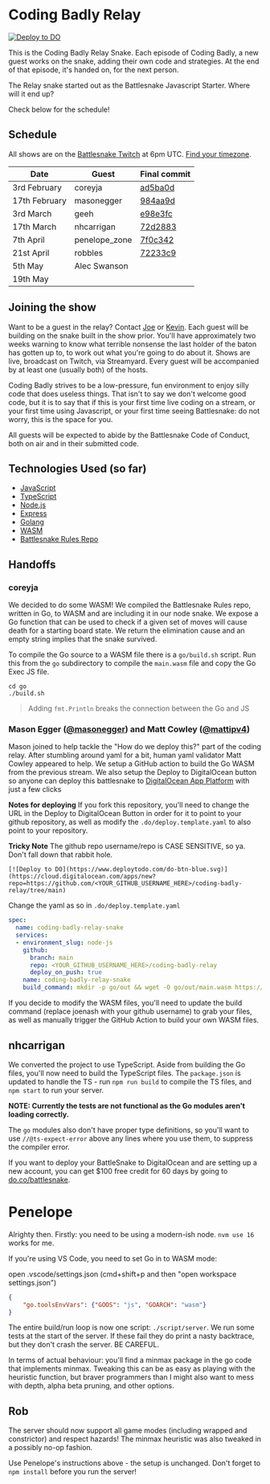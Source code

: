 # Coding Badly Relay
[![Deploy to DO](https://www.deploytodo.com/do-btn-blue.svg)](https://cloud.digitalocean.com/apps/new?repo=https://github.com/masonegger/coding-badly-relay/tree/main)

This is the Coding Badly Relay Snake. Each episode of Coding Badly, a new guest works on the snake, adding their own code and strategies. At the end of that episode, it's handed on, for the next person.

The Relay snake started out as the Battlesnake Javascript Starter. Where will it end up?

Check below for the schedule!

## Schedule

All shows are on the [Battlesnake Twitch](https://battlesnake.tv) at 6pm UTC. [Find your timezone](https://everytimezone.com/convert/pdt/11am).

| Date          | Guest | Final commit |
| ------------- | ----- | ------------ |
| 3rd February  |   coreyja    |       [ad5ba0d](https://github.com/joenash/coding-badly-relay/commit/ad5ba0d2076c312619089f68496bef29d484b3eb)       |
| 17th February | masonegger  |       [984aa9d](https://github.com/joenash/coding-badly-relay/commit/984aa9db4329779ddcc6ac615078c05d44da6948)       |
| 3rd March     | geeh  |       [e98e3fc](https://github.com/joenash/coding-badly-relay/commit/e98e3fc7a4b49eb8059561fdd1a5becafbfab815)       |
| 17th March    |   nhcarrigan    |        [72d2883](https://github.com/joenash/coding-badly-relay/commit/72d2883cfdcfe55bff2d37afcf6763574199925e)      |
| 7th April     |   penelope_zone    | [7f0c342](https://github.com/joenash/coding-badly-relay/commit/7f0c342abb68d5b8b2744f20398105d4fdd860e1)             |
| 21st April    |   robbles    |      [72233c9](https://github.com/joenash/coding-badly-relay/commit/72233c92fd022949137ea0e8b3e9015dcacbb72d)        |
| 5th May       |   Alec Swanson   |              |
| 19th May      |       |              |

## Joining the show

Want to be a guest in the relay? Contact [Joe](https://twitter.com/jna_sh) or [Kevin](https://twitter.com/_phzn). Each guest will be building on the snake built in the show prior. You'll have approximately two weeks warning to know what terrible nonsense the last holder of the baton has gotten up to, to work out what you're going to do about it. Shows are live, broadcast on Twitch, via Streamyard. Every guest will be accompanied by at least one (usually both) of the hosts.

Coding Badly strives to be a low-pressure, fun environment to enjoy silly code that does useless things. That isn't to say we don't welcome good code, but it is to say that if this is your first time live coding on a stream, or your first time using Javascript, or your first time seeing Battlesnake: do not worry, this is the space for you.

All guests will be expected to abide by the Battlesnake Code of Conduct, both on air and in their submitted code.

## Technologies Used (so far)

- [JavaScript](https://www.javascript.com/)
- [TypeScript](https://www.typescriptlang.org/)
- [Node.js](https://nodejs.dev/)
- [Express](https://expressjs.com/)
- [Golang](https://go.dev/)
- [WASM](https://webassembly.org/)
- [Battlesnake Rules Repo](https://github.com/BattlesnakeOfficial/rules)

## Handoffs

### coreyja

We decided to do some WASM! We compiled the Battlesnake Rules repo, written in Go, to WASM and are including it in our node snake.
We expose a Go function that can be used to check if a given set of moves will cause death for a starting board state. We return the elimination cause
and an empty string implies that the snake survived.

To compile the Go source to a WASM file there is a `go/build.sh` script. Run this from the `go` subdirectory to compile the `main.wasm` file and copy the Go Exec JS file.

```
cd go
./build.sh
```

> Adding `fmt.Println` breaks the connection between the Go and JS

### Mason Egger ([@masonegger](https://twitter.com/masonegger)) and Matt Cowley ([@mattipv4](https://twitter.com/MattIPv4))

Mason joined to help tackle the "How do we deploy this?" part of the coding relay.
After stumbling around yaml for a bit, human yaml validator Matt Cowley appeared to help.
We setup a GitHub action to build the Go WASM from the previous stream. We also setup
the Deploy to DigitalOcean button so anyone can deploy this battlesnake to [DigitalOcean App Platform](https://www.digitalocean.com/products/app-platform) with just a few clicks

**Notes for deploying** If you fork this repository, you'll need to change the URL in the Deploy to DigitalOcean Button in order for it to point to your github repository, as well as modify the `.do/deploy.template.yaml` to also point to your repository.

**Tricky Note** The github repo username/repo is CASE SENSITIVE, so ya. Don't fall down that rabbit hole.

`[![Deploy to DO](https://www.deploytodo.com/do-btn-blue.svg)](https://cloud.digitalocean.com/apps/new?repo=https://github.com/<YOUR_GITHUB_USERNAME_HERE>/coding-badly-relay/tree/main)`

Change the yaml as so in `.do/deploy.template.yaml`
```yaml
spec:
  name: coding-badly-relay-snake
  services:
  - environment_slug: node-js
    github:
      branch: main
      repo: <YOUR_GITHUB_USERNAME_HERE>/coding-badly-relay
      deploy_on_push: true
    name: coding-badly-relay-snake
    build_command: mkdir -p go/out && wget -O go/out/main.wasm https://github.com/joenash/coding-badly-relay/releases/download/latest/main.wasm && wget -O go/out/wasm_exec.js https://github.com/joenash/coding-badly-relay/releases/download/latest/wasm_exec.js
```

If you decide to modify the WASM files, you'll need to update the build command (replace joenash with your github username) to grab your files, as well as manually trigger the GitHub Action to build your own WASM files.

## nhcarrigan

We converted the project to use TypeScript. Aside from building the Go files, you'll now need to build the TypeScript files. The `package.json` is updated to handle the TS - run `npm run build` to compile the TS files, and `npm start` to run your server.

**NOTE: Currently the tests are not functional as the Go modules aren't loading correctly.**

The `go` modules also don't have proper type definitions, so you'll want to use `//@ts-expect-error` above any lines where you use them, to suppress the compiler error.

If you want to deploy your BattleSnake to DigitalOcean and are setting up a new account, you can get
$100 free credit for 60 days by going to [do.co/battlesnake](https://do.co/battlesnake).


# Penelope

Alrighty then.  Firstly: you need to be using a modern-ish node. `nvm use 16` works for me.

If you're using VS Code, you need to set Go in to WASM mode:

open .vscode/settings.json (cmd+shift+p and then "open workspace settings.json")
```json
{
    "go.toolsEnvVars": {"GOOS": "js", "GOARCH": "wasm"}
}
```

The entire build/run loop is now one script: `./script/server`. We run some tests
at the start of the server. If these fail they do print a nasty backtrace, but
they don't crash the server. BE CAREFUL.

In terms of actual behaviour: you'll find a minmax package in the go code that implements
minmax. Tweaking this can be as easy as playing with the heuristic function, but braver
programmers than I might also want to mess with depth, alpha beta pruning, and other options.

## Rob

The server should now support all game modes (including wrapped and constrictor) and respect hazards!
The minmax heuristic was also tweaked in a possibly no-op fashion.

Use Penelope's instructions above - the setup is unchanged. Don't forget to `npm install` before you run the server!
